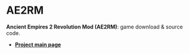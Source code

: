 # AE2RM
**Ancient Empires 2 Revolution Mod (AE2RM)**: game download & source code.

* [**Project main page**](https://web.archive.org/web/20201110233517/http://projectd8.org/Ancient_Empires_II_RM)